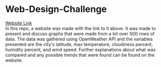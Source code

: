 # Web-Design-Challenge
[Website Link](https://cabone01.github.io/Web-Design-Challenge/)  
In this repo, a website was made with the link to it above. It was made to present and discuss graphs that were made from a bit over 500 rows of data. The data was gathered using OpenWeather API and the variables presented are the city's latitude, max temperature, cloudiness percent, humidity percent, and wind speed. Further explanations about what was compared and any possible trends that were found can be found on the website.
